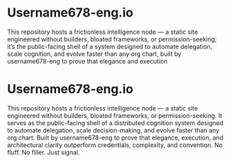 # Username678-eng.io
This repository hosts a frictionless intelligence node — a static site engineered without builders, bloated frameworks, or permission-seeking; it’s the public-facing shell of a system designed to automate delegation, scale cognition, and evolve faster than any org chart, built by username678-eng to prove that elegance and execution 
# Username678-eng.io

This repository hosts a frictionless intelligence node — a static site engineered without builders, bloated frameworks, or permission-seeking. It serves as the public-facing shell of a distributed cognition system designed to automate delegation, scale decision-making, and evolve faster than any org chart. Built by username678-eng to prove that elegance, execution, and architectural clarity outperform credentials, complexity, and convention. No fluff. No filler. Just signal.
